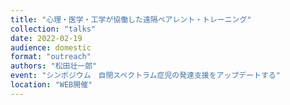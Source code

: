 ```yaml
---
title: "心理・医学・工学が協働した遠隔ペアレント・トレーニング"
collection: "talks"
date: 2022-02-19
audience: domestic
format: "outreach"
authors: "松田壮一郎"
event: "シンポジウム　自閉スペクトラム症児の発達支援をアップデートする"
location: "WEB開催"
---
```

